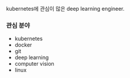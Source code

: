 kubernetes에 관심이 많은 deep learning engineer.

### 관심 분야 
- kubernetes
- docker
- git
- deep learning
- computer vision
- linux